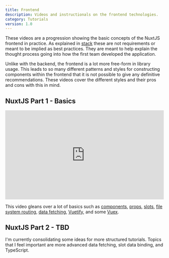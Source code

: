 ```yaml
---
title: Frontend
description: Videos and instructionals on the frontend technologies.
category: Tutorials
version: 1.0
---
```


These videos are a progression showing the basic concepts of the NuxtJS frontend in practice. As explained in <a href="tutorials/stack">stack</a> these are not requirements or meant to be implied as best practices. They are meant to help explain the thought process going into how the first team developed the application.

Unlike with the backend, the frontend is a lot more free-form in library usage. This leads to so many different patterns and styles for constructing components within the frontend that it is not possible to give any definitive recommendations. These videos cover the different styles and their pros and cons with this in mind.

## NuxtJS Part 1 - Basics

<style>.embed-container { position: relative; padding-bottom: 56.25%; height: 0; overflow: hidden; max-width: 100%; } .embed-container iframe, .embed-container object, .embed-container embed { position: absolute; top: 0; left: 0; width: 100%; height: 100%; }</style><div class='embed-container'><iframe src='https://www.youtube.com/embed/6q6LqOLf394' frameborder='0' allowfullscreen></iframe></div>

This video gleans over a lot of basics such as [components](https://vuejs.org/v2/guide/components.html), [props](https://vuejs.org/v2/guide/components-props.html), [slots](https://vuejs.org/v2/api/#slot), [file system routing](https://nuxtjs.org/docs/2.x/features/file-system-routing), [data fetching](https://nuxtjs.org/docs/2.x/features/data-fetching), [Vuetify](https://vuetifyjs.com/en/getting-started/installation/), and some [Vuex](https://vuex.vuejs.org/).

## NuxtJS Part 2 - TBD

<d-alert type="info">

I'm currently consolidating some ideas for more structured tutorials. Topics that I feel important are more advanced data fetching, slot data binding, and TypeScript.

</alert>
